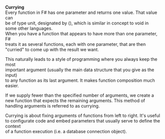 
**Currying**  
Every function in F# has one parameter and returns one value. That value can  
be of type unit, designated by (), which is similar in concept to void in  
some other languages.  
When you have a function that appears to have more than one parameter, F#  
treats it as several functions, each with one parameter, that are then  
"curried" to come up with the result we want.   

This naturally leads to a style of programming where you always keep the most   
important argument (usually the main data structure that you give as the input)   
to any function as its last argument. It makes function composition much easier.  

If we supply fewer than the specified number of arguments, we create a new function   that expects the remaining arguments. This method of handling arguments is referred to   as currying.    

Currying is about fixing arguments of functions from left to right. It's useful  
to configurate code and embed parameters that usually serve to define the context  
of a function execution (i.e. a database connection object).  
